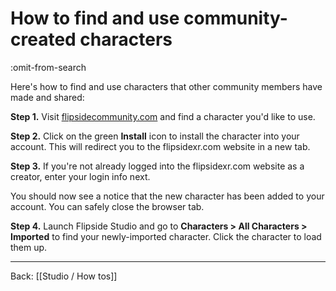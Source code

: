 # How to find and use community-created characters

:omit-from-search

Here's how to find and use characters that other community members have made and shared:

**Step 1.** Visit [flipsidecommunity.com](https://www.flipsidecommunity.com/share?type=character) and find a character you'd like to use.

**Step 2.** Click on the green **Install** icon to install the character into your account. This will redirect you to the flipsidexr.com website in a new tab.

**Step 3.** If you're not already logged into the flipsidexr.com website as a creator, enter your login info next.

You should now see a notice that the new character has been added to your account. You can safely close the browser tab.

**Step 4.** Launch Flipside Studio and go to **Characters > All Characters > Imported** to find your newly-imported character. Click the character to load them up.

---

Back: [[Studio / How tos]]
